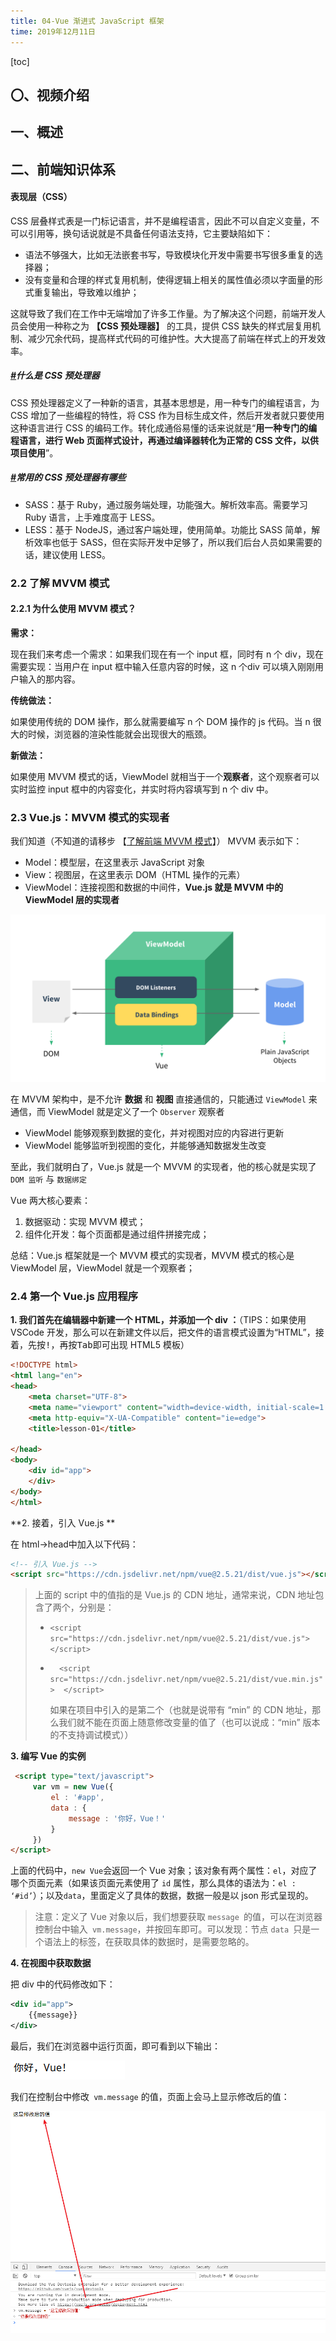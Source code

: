```yaml
---
title: 04-Vue 渐进式 JavaScript 框架
time: 2019年12月11日
---
```


[toc]



## 〇、视频介绍



## 一、概述



## 二、前端知识体系



#### 表现层（CSS）

CSS 层叠样式表是一门标记语言，并不是编程语言，因此不可以自定义变量，不可以引用等，换句话说就是不具备任何语法支持，它主要缺陷如下：

- 语法不够强大，比如无法嵌套书写，导致模块化开发中需要书写很多重复的选择器；
- 没有变量和合理的样式复用机制，使得逻辑上相关的属性值必须以字面量的形式重复输出，导致难以维护；

这就导致了我们在工作中无端增加了许多工作量。为了解决这个问题，前端开发人员会使用一种称之为 **【CSS 预处理器】** 的工具，提供 CSS 缺失的样式层复用机制、减少冗余代码，提高样式代码的可维护性。大大提高了前端在样式上的开发效率。

##### [#](https://funtl.com/zh/vue-prepare/#什么是-css-预处理器)什么是 CSS 预处理器

CSS 预处理器定义了一种新的语言，其基本思想是，用一种专门的编程语言，为 CSS 增加了一些编程的特性，将 CSS 作为目标生成文件，然后开发者就只要使用这种语言进行 CSS 的编码工作。转化成通俗易懂的话来说就是“**用一种专门的编程语言，进行 Web 页面样式设计，再通过编译器转化为正常的 CSS 文件，以供项目使用**”。

##### [#](https://funtl.com/zh/vue-prepare/#常用的-css-预处理器有哪些)常用的 CSS 预处理器有哪些

- SASS：基于 Ruby，通过服务端处理，功能强大。解析效率高。需要学习 Ruby 语言，上手难度高于 LESS。
- LESS：基于 NodeJS，通过客户端处理，使用简单。功能比 SASS 简单，解析效率也低于 SASS，但在实际开发中足够了，所以我们后台人员如果需要的话，建议使用 LESS。



### 2.2 了解 MVVM 模式

#### 2.2.1 为什么使用 MVVM 模式？

**需求：**

现在我们来考虑一个需求：如果我们现在有一个 input 框，同时有 n 个 div，现在需要实现：当用户在 input 框中输入任意内容的时候，这 n 个div 可以填入刚刚用户输入的那内容。

**传统做法：**

如果使用传统的 DOM 操作，那么就需要编写 n 个 DOM 操作的 js 代码。当 n 很大的时候，浏览器的渲染性能就会出现很大的瓶颈。

**新做法：**

如果使用 MVVM 模式的话，ViewModel 就相当于一个**观察者**，这个观察者可以实时监控 input 框中的内容变化，并实时将内容填写到 n 个 div 中。



### 2.3 Vue.js：MVVM 模式的实现者

我们知道（不知道的请移步 【[了解前端 MVVM 模式](https://funtl.com/zh/vue-prepare/了解前端-MVVM-模式.html#了解前端-mvvm-模式)】） MVVM 表示如下：

- Model：模型层，在这里表示 JavaScript 对象
- View：视图层，在这里表示 DOM（HTML 操作的元素）
- ViewModel：连接视图和数据的中间件，**Vue.js 就是 MVVM 中的 ViewModel 层的实现者**

![img](assets/Lusifer201812170001.png)

在 MVVM 架构中，是不允许 **数据** 和 **视图** 直接通信的，只能通过 `ViewModel` 来通信，而 ViewModel 就是定义了一个 `Observer` 观察者

- ViewModel 能够观察到数据的变化，并对视图对应的内容进行更新
- ViewModel 能够监听到视图的变化，并能够通知数据发生改变

至此，我们就明白了，Vue.js 就是一个 MVVM 的实现者，他的核心就是实现了 `DOM 监听` 与 `数据绑定`



Vue 两大核心要素：

1. 数据驱动：实现 MVVM 模式；
2. 组件化开发：每个页面都是通过组件拼接完成；



总结：Vue.js 框架就是一个 MVVM 模式的实现者，MVVM 模式的核心是 ViewModel 层，ViewModel 就是一个观察者；







### 2.4 第一个 Vue.js 应用程序

**1. 我们首先在编辑器中新建一个 HTML，并添加一个 div ：**（TIPS：如果使用 VSCode 开发，那么可以在新建文件以后，把文件的语言模式设置为“HTML”，接着，先按<kbd>!</kbd>，再按<kbd>Tab</kbd>即可出现 HTML5 模板）

```html
<!DOCTYPE html>
<html lang="en">
<head>
    <meta charset="UTF-8">
    <meta name="viewport" content="width=device-width, initial-scale=1.0">
    <meta http-equiv="X-UA-Compatible" content="ie=edge">
    <title>lesson-01</title>

</head>
<body>
    <div id="app">
    </div>
</body>
</html>
```



**2. 接着，引入 Vue.js **

在 html→head中加入以下代码：

```html
<!-- 引入 Vue.js -->
<script src="https://cdn.jsdelivr.net/npm/vue@2.5.21/dist/vue.js"></script>
```



> 上面的 script 中的值指的是 Vue.js 的 CDN 地址，通常来说，CDN 地址包含了两个，分别是：
>
> - `<script src="https://cdn.jsdelivr.net/npm/vue@2.5.21/dist/vue.js"></script>`
>
> - `  <script src="https://cdn.jsdelivr.net/npm/vue@2.5.21/dist/vue.min.js">  </script>`
>
>   如果在项目中引入的是第二个（也就是说带有 “min” 的 CDN 地址，那么我们就不能在页面上随意修改变量的值了（也可以说成：“min” 版本的不支持调试模式））



**3. 编写 Vue 的实例**

```html
 <script type="text/javascript">
     var vm = new Vue({
         el : '#app',
         data : {
             message : '你好，Vue！'
         }
     })
</script>
```

上面的代码中，`new Vue`会返回一个 Vue 对象；该对象有两个属性：`el`，对应了哪个页面元素（如果该页面元素使用了 `id` 属性，那么具体的语法为：`el : ‘#id’`）；以及`data`，里面定义了具体的数据，数据一般是以 json 形式呈现的。



> 注意：定义了 Vue 对象以后，我们想要获取 `message `的值，可以在浏览器控制台中输入` vm.message`，并按回车即可。可以发现：节点 `data `只是一个语法上的标签，在获取具体的数据时，是需要忽略的。



**4. 在视图中获取数据**

把 div 中的代码修改如下：

```xml
<div id="app">
    {{message}}
</div>
```



最后，我们在浏览器中运行页面，即可看到以下输出：

![image-20191222132251008](04-Vue-渐进式-JavaScript-框架.assets/image-20191222132251008.png)

我们在控制台中修改` vm.message` 的值，页面上会马上显示修改后的值：

![image-20191222132405622](04-Vue-渐进式-JavaScript-框架.assets/image-20191222132405622.png)

























